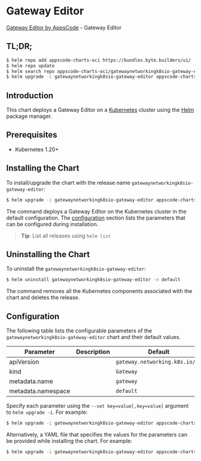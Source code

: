 # Gateway Editor

[Gateway Editor by AppsCode](https://appscode.com) - Gateway Editor

## TL;DR;

```bash
$ helm repo add appscode-charts-oci https://bundles.byte.builders/ui/
$ helm repo update
$ helm search repo appscode-charts-oci/gatewaynetworkingk8sio-gateway-editor --version=v0.11.0
$ helm upgrade -i gatewaynetworkingk8sio-gateway-editor appscode-charts-oci/gatewaynetworkingk8sio-gateway-editor -n default --create-namespace --version=v0.11.0
```

## Introduction

This chart deploys a Gateway Editor on a [Kubernetes](http://kubernetes.io) cluster using the [Helm](https://helm.sh) package manager.

## Prerequisites

- Kubernetes 1.20+

## Installing the Chart

To install/upgrade the chart with the release name `gatewaynetworkingk8sio-gateway-editor`:

```bash
$ helm upgrade -i gatewaynetworkingk8sio-gateway-editor appscode-charts-oci/gatewaynetworkingk8sio-gateway-editor -n default --create-namespace --version=v0.11.0
```

The command deploys a Gateway Editor on the Kubernetes cluster in the default configuration. The [configuration](#configuration) section lists the parameters that can be configured during installation.

> **Tip**: List all releases using `helm list`

## Uninstalling the Chart

To uninstall the `gatewaynetworkingk8sio-gateway-editor`:

```bash
$ helm uninstall gatewaynetworkingk8sio-gateway-editor -n default
```

The command removes all the Kubernetes components associated with the chart and deletes the release.

## Configuration

The following table lists the configurable parameters of the `gatewaynetworkingk8sio-gateway-editor` chart and their default values.

|     Parameter      | Description |                  Default                  |
|--------------------|-------------|-------------------------------------------|
| apiVersion         |             | <code>gateway.networking.k8s.io/v1</code> |
| kind               |             | <code>Gateway</code>                      |
| metadata.name      |             | <code>gateway</code>                      |
| metadata.namespace |             | <code>default</code>                      |


Specify each parameter using the `--set key=value[,key=value]` argument to `helm upgrade -i`. For example:

```bash
$ helm upgrade -i gatewaynetworkingk8sio-gateway-editor appscode-charts-oci/gatewaynetworkingk8sio-gateway-editor -n default --create-namespace --version=v0.11.0 --set apiVersion=gateway.networking.k8s.io/v1
```

Alternatively, a YAML file that specifies the values for the parameters can be provided while
installing the chart. For example:

```bash
$ helm upgrade -i gatewaynetworkingk8sio-gateway-editor appscode-charts-oci/gatewaynetworkingk8sio-gateway-editor -n default --create-namespace --version=v0.11.0 --values values.yaml
```
